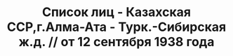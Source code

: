 ---
title: Список лиц - Казахская ССР,г.Алма-Ата - Турк.-Сибирская ж.д. // от 12 сентября
  1938 года
description: РГАСПИ, ф.17, т.11, оп.171, дело 419, лист 18
images:
- /disk/pictures/v11/17-171-419-018.jpg
- /disk/pictures/v11/17-171-419-019.jpg
- /disk/pictures/v11/17-171-419-020.jpg
- /disk/pictures/v11/17-171-419-021.jpg
- /disk/pictures/v11/17-171-419-022.jpg
- /disk/pictures/v11/17-171-419-023.jpg
---